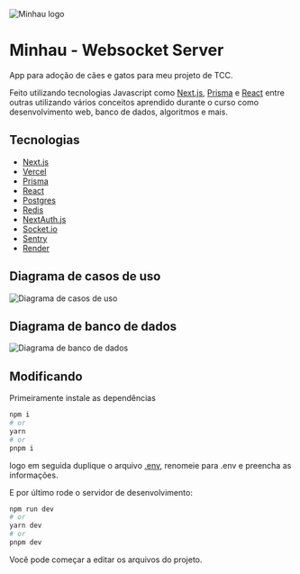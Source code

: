 ![Minhau logo](/../../../../jonatanbortolon/minhau/blob/main/images/logo-small.png)

# Minhau - Websocket Server

App para adoção de cães e gatos para meu projeto de TCC.

Feito utilizando tecnologias Javascript como [Next.js](https://nextjs.org/), [Prisma](https://www.prisma.io) e [React](https://react.dev) entre outras utilizando vários conceitos aprendido durante o curso como desenvolvimento web, banco de dados, algoritmos e mais.

## Tecnologias
  - [Next.js](https://nextjs.org/)
  - [Vercel](https://vercel.com/)
  - [Prisma](https://www.prisma.io)
  - [React](https://react.dev)
  - [Postgres](https://www.postgresql.org/)
  - [Redis](https://redis.io/)
  - [NextAuth.js](https://next-auth.js.org/)
  - [Socket.io](https://socket.io/)
  - [Sentry](https://sentry.io)
  - [Render](https://render.com/)

## Diagrama de casos de uso
![Diagrama de casos de uso](/../../../../jonatanbortolon/minhau/blob/main/diagrams/use-case-diagram.png)

## Diagrama de banco de dados
![Diagrama de banco de dados](/../../../../jonatanbortolon/minhau/blob/main/diagrams/entity-relationship-diagram.png)

## Modificando

Primeiramente instale as dependências

```bash
npm i
# or
yarn
# or
pnpm i
```

logo em seguida duplique o arquivo [.env](.env.example), renomeie para .env e preencha as informações.

E por último rode o servidor de desenvolvimento:


```bash
npm run dev
# or
yarn dev
# or
pnpm dev
```

Você pode começar a editar os arquivos do projeto.